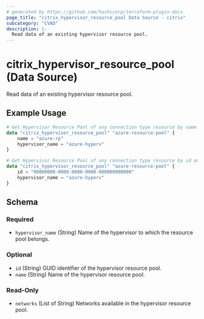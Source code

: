 ```yaml
---
# generated by https://github.com/hashicorp/terraform-plugin-docs
page_title: "citrix_hypervisor_resource_pool Data Source - citrix"
subcategory: "CVAD"
description: |-
  Read data of an existing hypervisor resource pool.
---
```


# citrix_hypervisor_resource_pool (Data Source)

Read data of an existing hypervisor resource pool.

## Example Usage

```terraform
# Get Hypervisor Resource Pool of any connection type resource by name and the hypervisor name it belongs to
data "citrix_hypervisor_resource_pool" "azure-resource-pool" {
    name = "azure-rp"
    hypervisor_name = "azure-hyperv"
}

# Get Hypervisor Resource Pool of any connection type resource by id and the hypervisor name it belongs to
data "citrix_hypervisor_resource_pool" "azure-resource-pool" {
    id = "00000000-0000-0000-0000-000000000000"
    hypervisor_name = "azure-hyperv"
}
```

<!-- schema generated by tfplugindocs -->
## Schema

### Required

- `hypervisor_name` (String) Name of the hypervisor to which the resource pool belongs.

### Optional

- `id` (String) GUID identifier of the hypervisor resource pool.
- `name` (String) Name of the hypervisor resource pool.

### Read-Only

- `networks` (List of String) Networks available in the hypervisor resource pool.